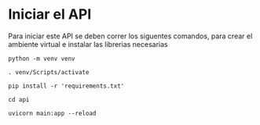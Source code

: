# Iniciar el API

Para iniciar este API se deben correr los siguentes comandos, para crear el ambiente virtual e instalar las librerias necesarias 

```
python -m venv venv

. venv/Scripts/activate

pip install -r 'requirements.txt'

cd api

uvicorn main:app --reload
```
